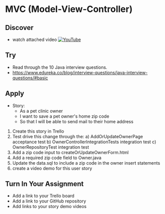 # MVC (Model-View-Controller)

## Discover
-  watch attached video [![YouTube](https://i.ytimg.com/vi/r3trPpR5guo/default.jpg)](https://www.youtube.com/watch?v=r3trPpR5guo)

## Try
- Read through the 10 Java interview questions.
- https://www.edureka.co/blog/interview-questions/java-interview-questions/#basic

## Apply
- Story: 
	- As a pet clinic owner
	- I want to save a pet owner's home zip code
	- So that I will be able to send mail to their home address

1) Create this story in Trello
2) Test drive this change through the:
a) AddOrUpdateOwnerPage acceptance test
b) OwnerControllerIntegrationTests integration test
c) OwnerRepositoryTest integration test
3) Add a zip code input to createOrUpdateOwnerForm.html
4) Add a required zip code field to Owner.java
5) Update the data.sql to include a zip code in the owner insert statements
6) create a video demo for this user story

## Turn In Your Assignment
- Add a link to your Trello board
- Add a link to your GitHub repository
- Add links to your story demo videos